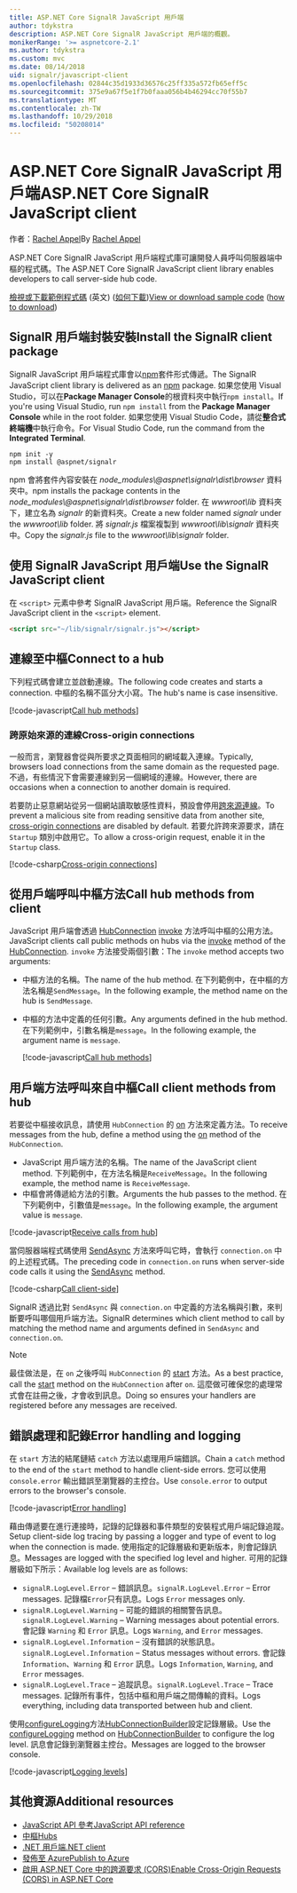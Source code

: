 ```yaml
---
title: ASP.NET Core SignalR JavaScript 用戶端
author: tdykstra
description: ASP.NET Core SignalR JavaScript 用戶端的概觀。
monikerRange: '>= aspnetcore-2.1'
ms.author: tdykstra
ms.custom: mvc
ms.date: 08/14/2018
uid: signalr/javascript-client
ms.openlocfilehash: 02844c35d1933d36576c25ff335a572fb65eff5c
ms.sourcegitcommit: 375e9a67f5e1f7b0faaa056b4b46294cc70f55b7
ms.translationtype: MT
ms.contentlocale: zh-TW
ms.lasthandoff: 10/29/2018
ms.locfileid: "50208014"
---
```

# <a name="aspnet-core-signalr-javascript-client"></a><span data-ttu-id="7e399-103">ASP.NET Core SignalR JavaScript 用戶端</span><span class="sxs-lookup"><span data-stu-id="7e399-103">ASP.NET Core SignalR JavaScript client</span></span>

<span data-ttu-id="7e399-104">作者：[Rachel Appel](http://twitter.com/rachelappel)</span><span class="sxs-lookup"><span data-stu-id="7e399-104">By [Rachel Appel](http://twitter.com/rachelappel)</span></span>

<span data-ttu-id="7e399-105">ASP.NET Core SignalR JavaScript 用戶端程式庫可讓開發人員呼叫伺服器端中樞的程式碼。</span><span class="sxs-lookup"><span data-stu-id="7e399-105">The ASP.NET Core SignalR JavaScript client library enables developers to call server-side hub code.</span></span>

<span data-ttu-id="7e399-106">[檢視或下載範例程式碼](https://github.com/aspnet/Docs/tree/live/aspnetcore/signalr/javascript-client/sample) \(英文\) ([如何下載](xref:index#how-to-download-a-sample))</span><span class="sxs-lookup"><span data-stu-id="7e399-106">[View or download sample code](https://github.com/aspnet/Docs/tree/live/aspnetcore/signalr/javascript-client/sample) ([how to download](xref:index#how-to-download-a-sample))</span></span>

## <a name="install-the-signalr-client-package"></a><span data-ttu-id="7e399-107">SignalR 用戶端封裝安裝</span><span class="sxs-lookup"><span data-stu-id="7e399-107">Install the SignalR client package</span></span>

<span data-ttu-id="7e399-108">SignalR JavaScript 用戶端程式庫會以[npm](https://www.npmjs.com/)套件形式傳遞。</span><span class="sxs-lookup"><span data-stu-id="7e399-108">The SignalR JavaScript client library is delivered as an [npm](https://www.npmjs.com/) package.</span></span> <span data-ttu-id="7e399-109">如果您使用 Visual Studio，可以在**Package Manager Console**的根資料夾中執行`npm install`。</span><span class="sxs-lookup"><span data-stu-id="7e399-109">If you're using Visual Studio, run `npm install` from the **Package Manager Console** while in the root folder.</span></span> <span data-ttu-id="7e399-110">如果您使用 Visual Studio Code，請從**整合式終端機**中執行命令。</span><span class="sxs-lookup"><span data-stu-id="7e399-110">For Visual Studio Code, run the command from the **Integrated Terminal**.</span></span>

  ```console
  npm init -y
  npm install @aspnet/signalr
  ```

<span data-ttu-id="7e399-111">npm 會將套件內容安裝在 *node_modules\\@aspnet\signalr\dist\browser* 資料夾中。</span><span class="sxs-lookup"><span data-stu-id="7e399-111">npm installs the package contents in the *node_modules\\@aspnet\signalr\dist\browser* folder.</span></span> <span data-ttu-id="7e399-112">在 *wwwroot\\lib* 資料夾下，建立名為 *signalr* 的新資料夾。</span><span class="sxs-lookup"><span data-stu-id="7e399-112">Create a new folder named *signalr* under the *wwwroot\\lib* folder.</span></span> <span data-ttu-id="7e399-113">將 *signalr.js* 檔案複製到 *wwwroot\lib\signalr* 資料夾中。</span><span class="sxs-lookup"><span data-stu-id="7e399-113">Copy the *signalr.js* file to the *wwwroot\lib\signalr* folder.</span></span>

## <a name="use-the-signalr-javascript-client"></a><span data-ttu-id="7e399-114">使用 SignalR JavaScript 用戶端</span><span class="sxs-lookup"><span data-stu-id="7e399-114">Use the SignalR JavaScript client</span></span>

<span data-ttu-id="7e399-115">在 `<script>` 元素中參考 SignalR JavaScript 用戶端。</span><span class="sxs-lookup"><span data-stu-id="7e399-115">Reference the SignalR JavaScript client in the `<script>` element.</span></span>

```html
<script src="~/lib/signalr/signalr.js"></script>
```

## <a name="connect-to-a-hub"></a><span data-ttu-id="7e399-116">連線至中樞</span><span class="sxs-lookup"><span data-stu-id="7e399-116">Connect to a hub</span></span>

<span data-ttu-id="7e399-117">下列程式碼會建立並啟動連線。</span><span class="sxs-lookup"><span data-stu-id="7e399-117">The following code creates and starts a connection.</span></span> <span data-ttu-id="7e399-118">中樞的名稱不區分大小寫。</span><span class="sxs-lookup"><span data-stu-id="7e399-118">The hub's name is case insensitive.</span></span>

[!code-javascript[Call hub methods](javascript-client/sample/wwwroot/js/chat.js?range=9-12,28)]

### <a name="cross-origin-connections"></a><span data-ttu-id="7e399-119">跨原始來源的連線</span><span class="sxs-lookup"><span data-stu-id="7e399-119">Cross-origin connections</span></span>

<span data-ttu-id="7e399-120">一般而言，瀏覽器會從與所要求之頁面相同的網域載入連線。</span><span class="sxs-lookup"><span data-stu-id="7e399-120">Typically, browsers load connections from the same domain as the requested page.</span></span> <span data-ttu-id="7e399-121">不過，有些情況下會需要連線到另一個網域的連線。</span><span class="sxs-lookup"><span data-stu-id="7e399-121">However, there are occasions when a connection to another domain is required.</span></span>

<span data-ttu-id="7e399-122">若要防止惡意網站從另一個網站讀取敏感性資料，預設會停用[跨來源連線](xref:security/cors)。</span><span class="sxs-lookup"><span data-stu-id="7e399-122">To prevent a malicious site from reading sensitive data from another site, [cross-origin connections](xref:security/cors) are disabled by default.</span></span> <span data-ttu-id="7e399-123">若要允許跨來源要求，請在 `Startup` 類別中啟用它。</span><span class="sxs-lookup"><span data-stu-id="7e399-123">To allow a cross-origin request, enable it in the `Startup` class.</span></span>

[!code-csharp[Cross-origin connections](javascript-client/sample/Startup.cs?highlight=29-35,56)]

## <a name="call-hub-methods-from-client"></a><span data-ttu-id="7e399-124">從用戶端呼叫中樞方法</span><span class="sxs-lookup"><span data-stu-id="7e399-124">Call hub methods from client</span></span>

<span data-ttu-id="7e399-125">JavaScript 用戶端會透過 [HubConnection](/javascript/api/%40aspnet/signalr/hubconnection) [invoke](/javascript/api/%40aspnet/signalr/hubconnection#invoke) 方法呼叫中樞的公用方法。</span><span class="sxs-lookup"><span data-stu-id="7e399-125">JavaScript clients call public methods on hubs via the [invoke](/javascript/api/%40aspnet/signalr/hubconnection#invoke) method of the [HubConnection](/javascript/api/%40aspnet/signalr/hubconnection).</span></span> <span data-ttu-id="7e399-126">`invoke` 方法接受兩個引數：</span><span class="sxs-lookup"><span data-stu-id="7e399-126">The `invoke` method accepts two arguments:</span></span>

* <span data-ttu-id="7e399-127">中樞方法的名稱。</span><span class="sxs-lookup"><span data-stu-id="7e399-127">The name of the hub method.</span></span> <span data-ttu-id="7e399-128">在下列範例中，在中樞的方法名稱是`SendMessage`。</span><span class="sxs-lookup"><span data-stu-id="7e399-128">In the following example, the method name on the hub is `SendMessage`.</span></span>
* <span data-ttu-id="7e399-129">中樞的方法中定義的任何引數。</span><span class="sxs-lookup"><span data-stu-id="7e399-129">Any arguments defined in the hub method.</span></span> <span data-ttu-id="7e399-130">在下列範例中，引數名稱是`message`。</span><span class="sxs-lookup"><span data-stu-id="7e399-130">In the following example, the argument name is `message`.</span></span>

  [!code-javascript[Call hub methods](javascript-client/sample/wwwroot/js/chat.js?range=24)]

## <a name="call-client-methods-from-hub"></a><span data-ttu-id="7e399-131">用戶端方法呼叫來自中樞</span><span class="sxs-lookup"><span data-stu-id="7e399-131">Call client methods from hub</span></span>

<span data-ttu-id="7e399-132">若要從中樞接收訊息，請使用 `HubConnection` 的 [on](/javascript/api/%40aspnet/signalr/hubconnection#on) 方法來定義方法。</span><span class="sxs-lookup"><span data-stu-id="7e399-132">To receive messages from the hub, define a method using the [on](/javascript/api/%40aspnet/signalr/hubconnection#on) method of the `HubConnection`.</span></span>

* <span data-ttu-id="7e399-133">JavaScript 用戶端方法的名稱。</span><span class="sxs-lookup"><span data-stu-id="7e399-133">The name of the JavaScript client method.</span></span> <span data-ttu-id="7e399-134">下列範例中，在方法名稱是`ReceiveMessage`。</span><span class="sxs-lookup"><span data-stu-id="7e399-134">In the following example, the method name is `ReceiveMessage`.</span></span>
* <span data-ttu-id="7e399-135">中樞會將傳遞給方法的引數。</span><span class="sxs-lookup"><span data-stu-id="7e399-135">Arguments the hub passes to the method.</span></span> <span data-ttu-id="7e399-136">在下列範例中，引數值是`message`。</span><span class="sxs-lookup"><span data-stu-id="7e399-136">In the following example, the argument value is `message`.</span></span>

[!code-javascript[Receive calls from hub](javascript-client/sample/wwwroot/js/chat.js?range=14-19)]

<span data-ttu-id="7e399-137">當伺服器端程式碼使用 [SendAsync](/dotnet/api/microsoft.aspnetcore.signalr.clientproxyextensions.sendasync) 方法來呼叫它時，會執行 `connection.on` 中的上述程式碼。</span><span class="sxs-lookup"><span data-stu-id="7e399-137">The preceding code in `connection.on` runs when server-side code calls it using the [SendAsync](/dotnet/api/microsoft.aspnetcore.signalr.clientproxyextensions.sendasync) method.</span></span>

[!code-csharp[Call client-side](javascript-client/sample/hubs/chathub.cs?range=8-11)]

<span data-ttu-id="7e399-138">SignalR 透過比對 `SendAsync` 與 `connection.on` 中定義的方法名稱與引數，來判斷要呼叫哪個用戶端方法。</span><span class="sxs-lookup"><span data-stu-id="7e399-138">SignalR determines which client method to call by matching the method name and arguments defined in `SendAsync` and `connection.on`.</span></span>

> [!NOTE]
> <span data-ttu-id="7e399-139">最佳做法是，在 `on` 之後呼叫 `HubConnection` 的 [start](/javascript/api/%40aspnet/signalr/hubconnection#start) 方法。</span><span class="sxs-lookup"><span data-stu-id="7e399-139">As a best practice, call the [start](/javascript/api/%40aspnet/signalr/hubconnection#start) method on the `HubConnection` after `on`.</span></span> <span data-ttu-id="7e399-140">這麼做可確保您的處理常式會在註冊之後，才會收到訊息。</span><span class="sxs-lookup"><span data-stu-id="7e399-140">Doing so ensures your handlers are registered before any messages are received.</span></span>

## <a name="error-handling-and-logging"></a><span data-ttu-id="7e399-141">錯誤處理和記錄</span><span class="sxs-lookup"><span data-stu-id="7e399-141">Error handling and logging</span></span>

<span data-ttu-id="7e399-142">在 `start` 方法的結尾鏈結 `catch` 方法以處理用戶端錯誤。</span><span class="sxs-lookup"><span data-stu-id="7e399-142">Chain a `catch` method to the end of the `start` method to handle client-side errors.</span></span> <span data-ttu-id="7e399-143">您可以使用 `console.error` 輸出錯誤至瀏覽器的主控台。</span><span class="sxs-lookup"><span data-stu-id="7e399-143">Use `console.error` to output errors to the browser's console.</span></span>

[!code-javascript[Error handling](javascript-client/sample/wwwroot/js/chat.js?range=28)]

<span data-ttu-id="7e399-144">藉由傳遞要在進行連接時，記錄的記錄器和事件類型的安裝程式用戶端記錄追蹤。</span><span class="sxs-lookup"><span data-stu-id="7e399-144">Setup client-side log tracing by passing a logger and type of event to log when the connection is made.</span></span> <span data-ttu-id="7e399-145">使用指定的記錄層級和更新版本，則會記錄訊息。</span><span class="sxs-lookup"><span data-stu-id="7e399-145">Messages are logged with the specified log level and higher.</span></span> <span data-ttu-id="7e399-146">可用的記錄層級如下所示：</span><span class="sxs-lookup"><span data-stu-id="7e399-146">Available log levels are as follows:</span></span>

* <span data-ttu-id="7e399-147">`signalR.LogLevel.Error` &ndash; 錯誤訊息。</span><span class="sxs-lookup"><span data-stu-id="7e399-147">`signalR.LogLevel.Error` &ndash; Error messages.</span></span> <span data-ttu-id="7e399-148">記錄檔`Error`只有訊息。</span><span class="sxs-lookup"><span data-stu-id="7e399-148">Logs `Error` messages only.</span></span>
* <span data-ttu-id="7e399-149">`signalR.LogLevel.Warning` &ndash; 可能的錯誤的相關警告訊息。</span><span class="sxs-lookup"><span data-stu-id="7e399-149">`signalR.LogLevel.Warning` &ndash; Warning messages about potential errors.</span></span> <span data-ttu-id="7e399-150">會記錄 `Warning` 和 `Error` 訊息。</span><span class="sxs-lookup"><span data-stu-id="7e399-150">Logs `Warning`, and `Error` messages.</span></span>
* <span data-ttu-id="7e399-151">`signalR.LogLevel.Information` &ndash; 沒有錯誤的狀態訊息。</span><span class="sxs-lookup"><span data-stu-id="7e399-151">`signalR.LogLevel.Information` &ndash; Status messages without errors.</span></span> <span data-ttu-id="7e399-152">會記錄 `Information`、`Warning` 和 `Error` 訊息。</span><span class="sxs-lookup"><span data-stu-id="7e399-152">Logs `Information`, `Warning`, and `Error` messages.</span></span>
* <span data-ttu-id="7e399-153">`signalR.LogLevel.Trace` &ndash; 追蹤訊息。</span><span class="sxs-lookup"><span data-stu-id="7e399-153">`signalR.LogLevel.Trace` &ndash; Trace messages.</span></span> <span data-ttu-id="7e399-154">記錄所有事件，包括中樞和用戶端之間傳輸的資料。</span><span class="sxs-lookup"><span data-stu-id="7e399-154">Logs everything, including data transported between hub and client.</span></span>

<span data-ttu-id="7e399-155">使用[configureLogging](/javascript/api/%40aspnet/signalr/hubconnectionbuilder#configurelogging)方法[HubConnectionBuilder](/javascript/api/%40aspnet/signalr/hubconnectionbuilder)設定記錄層級。</span><span class="sxs-lookup"><span data-stu-id="7e399-155">Use the [configureLogging](/javascript/api/%40aspnet/signalr/hubconnectionbuilder#configurelogging) method on [HubConnectionBuilder](/javascript/api/%40aspnet/signalr/hubconnectionbuilder) to configure the log level.</span></span> <span data-ttu-id="7e399-156">訊息會記錄到瀏覽器主控台。</span><span class="sxs-lookup"><span data-stu-id="7e399-156">Messages are logged to the browser console.</span></span>

[!code-javascript[Logging levels](javascript-client/sample/wwwroot/js/chat.js?range=9-12)]

## <a name="additional-resources"></a><span data-ttu-id="7e399-157">其他資源</span><span class="sxs-lookup"><span data-stu-id="7e399-157">Additional resources</span></span>

* [<span data-ttu-id="7e399-158">JavaScript API 參考</span><span class="sxs-lookup"><span data-stu-id="7e399-158">JavaScript API reference</span></span>](/javascript/api/?view=signalr-js-latest)
* [<span data-ttu-id="7e399-159">中樞</span><span class="sxs-lookup"><span data-stu-id="7e399-159">Hubs</span></span>](xref:signalr/hubs)
* [<span data-ttu-id="7e399-160">.NET 用戶端</span><span class="sxs-lookup"><span data-stu-id="7e399-160">.NET client</span></span>](xref:signalr/dotnet-client)
* [<span data-ttu-id="7e399-161">發佈至 Azure</span><span class="sxs-lookup"><span data-stu-id="7e399-161">Publish to Azure</span></span>](xref:signalr/publish-to-azure-web-app)
* [<span data-ttu-id="7e399-162">啟用 ASP.NET Core 中的跨源要求 (CORS)</span><span class="sxs-lookup"><span data-stu-id="7e399-162">Enable Cross-Origin Requests (CORS) in ASP.NET Core</span></span>](xref:security/cors)
